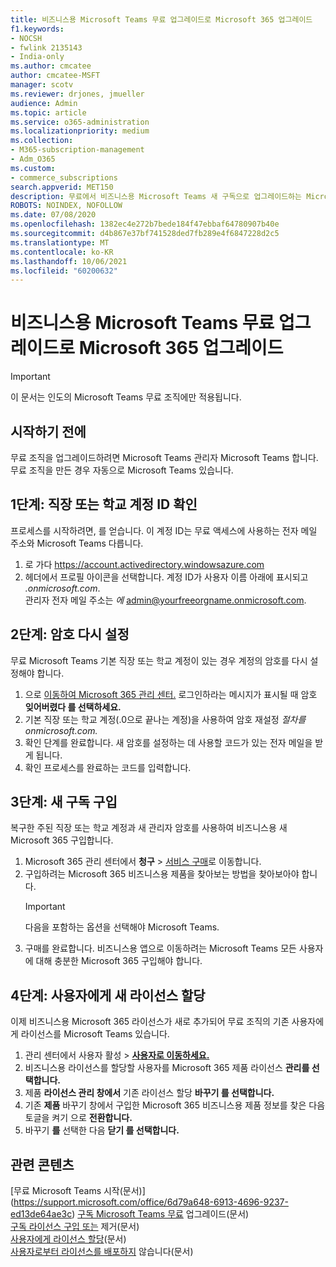 ```yaml
---
title: 비즈니스용 Microsoft Teams 무료 업그레이드로 Microsoft 365 업그레이드
f1.keywords:
- NOCSH
- fwlink 2135143
- India-only
ms.author: cmcatee
author: cmcatee-MSFT
manager: scotv
ms.reviewer: drjones, jmueller
audience: Admin
ms.topic: article
ms.service: o365-administration
ms.localizationpriority: medium
ms.collection:
- M365-subscription-management
- Adm_O365
ms.custom:
- commerce_subscriptions
search.appverid: MET150
description: 무료에서 비즈니스용 Microsoft Teams 새 구독으로 업그레이드하는 Microsoft 365 방법을 알아보하세요.
ROBOTS: NOINDEX, NOFOLLOW
ms.date: 07/08/2020
ms.openlocfilehash: 1382ec4e272b7bede184f47ebbaf64780907b40e
ms.sourcegitcommit: d4b867e37bf741528ded7fb289e4f6847228d2c5
ms.translationtype: MT
ms.contentlocale: ko-KR
ms.lasthandoff: 10/06/2021
ms.locfileid: "60200632"
---
```

# <a name="upgrade-from-microsoft-teams-free-to-microsoft-365-for-business"></a>비즈니스용 Microsoft Teams 무료 업그레이드로 Microsoft 365 업그레이드

> [!IMPORTANT]
> 이 문서는 인도의 Microsoft Teams 무료 조직에만 적용됩니다.

## <a name="before-you-begin"></a>시작하기 전에

무료 조직을 업그레이드하려면 Microsoft Teams 관리자 Microsoft Teams 합니다. 무료 조직을 만든 경우 자동으로 Microsoft Teams 있습니다.

## <a name="step-1-get-your-work-or-school-account-id"></a>1단계: 직장 또는 학교 계정 ID 확인

프로세스를 시작하려면, 를 얻습니다. 이 계정 ID는 무료 액세스에 사용하는 전자 메일 주소와 Microsoft Teams 다릅니다.

1. 로 가다 <a href="https://go.microsoft.com/fwlink/p/?linkid=2134797" target="_blank"><https://account.activedirectory.windowsazure.com></a>
2. 헤더에서 프로필 아이콘을 선택합니다. 계정 ID가 사용자 이름 아래에 표시되고 *.onmicrosoft.com*.\
    관리자 전자 메일 주소는 *에* admin@yourfreeorgname.onmicrosoft.com.

## <a name="step-2-reset-your-password"></a>2단계: 암호 다시 설정

무료 Microsoft Teams 기본 직장 또는 학교 계정이 있는 경우 계정의 암호를 다시 설정해야 합니다.

1. 으로 <a href="https://go.microsoft.com/fwlink/p/?linkid=2024339" target="_blank">이동하여 Microsoft 365 관리 센터.</a> 로그인하라는 메시지가 표시될 때 암호 **잊어버렸다 를 선택하세요.**
2. 기본 직장 또는 학교 계정(.0으로 끝나는 계정)을 사용하여 암호 재설정 *절차를 onmicrosoft.com.*
3. 확인 단계를 완료합니다. 새 암호를 설정하는 데 사용할 코드가 있는 전자 메일을 받게 됩니다.
4. 확인 프로세스를 완료하는 코드를 입력합니다.

## <a name="step-3-buy-your-new-subscription"></a>3단계: 새 구독 구입

복구한 주된 직장 또는 학교 계정과 새 관리자 암호를 사용하여 비즈니스용 새 Microsoft 365 구입합니다.

1. Microsoft 365 관리 센터에서 **청구** > <a href="https://go.microsoft.com/fwlink/p/?linkid=868433" target="_blank">서비스 구매</a>로 이동합니다.
2. 구입하려는 Microsoft 365 비즈니스용 제품을 찾아보는 방법을 찾아보아야 합니다.
    > [!IMPORTANT]
    > 다음을 포함하는 옵션을 선택해야 Microsoft Teams.
3. 구매를 완료합니다. 비즈니스용 앱으로 이동하려는 Microsoft Teams 모든 사용자에 대해 충분한 Microsoft 365 구입해야 합니다.

## <a name="step-4-assign-new-licenses-to-users"></a>4단계: 사용자에게 새 라이선스 할당

이제 비즈니스용 Microsoft 365 라이선스가 새로 추가되어 무료 조직의 기존 사용자에게 라이선스를 Microsoft Teams 있습니다.

1. 관리 센터에서 사용자 활성  >  <a href="https://go.microsoft.com/fwlink/p/?linkid=834822" target="_blank">**사용자로 이동하세요.**</a>
2. 비즈니스용 라이선스를 할당할 사용자를 Microsoft 365 제품 라이선스 **관리를 선택합니다.**
3. 제품 **라이선스 관리 창에서** 기존 라이선스 할당 **바꾸기 를 선택합니다.**
4. 기존 **제품** 바꾸기 창에서 구입한 Microsoft 365 비즈니스용 제품 정보를 찾은 다음 토글을 켜기 으로 **전환합니다.**
5. 바꾸기 **를** 선택한 다음 **닫기 를 선택합니다.**

## <a name="related-content"></a>관련 콘텐츠

[무료 Microsoft Teams 시작(문서)\](https://support.microsoft.com/office/6d79a648-6913-4696-9237-ed13de64ae3c)
[구독 Microsoft Teams 무료](/microsoftteams/upgrade-freemium) 업그레이드(문서)\
[구독 라이선스 구입 또는](../licenses/buy-licenses.md) 제거(문서)\
[사용자에게 라이선스 할당](../../admin/manage/assign-licenses-to-users.md)(문서)\
[사용자로부터 라이선스를 배포하지](../../admin/manage/remove-licenses-from-users.md) 않습니다(문서)
